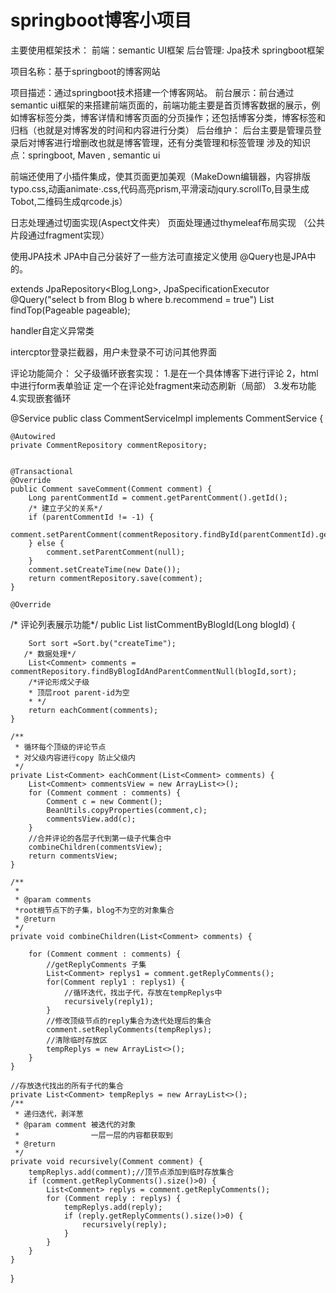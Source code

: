 # springboot博客小项目
 
主要使用框架技术：
前端：semantic UI框架
后台管理: Jpa技术 springboot框架

项目名称：基于springboot的博客网站

项目描述：通过springboot技术搭建一个博客网站。
前台展示：前台通过 semantic ui框架的来搭建前端页面的，前端功能主要是首页博客数据的展示，例如博客标签分类，博客详情和博客页面的分页操作；还包括博客分类，博客标签和归档（也就是对博客发的时间和内容进行分类）
 后台维护： 后台主要是管理员登录后对博客进行增删改也就是博客管理，还有分类管理和标签管理
涉及的知识点：springboot, Maven , semantic ui

前端还使用了小插件集成，使其页面更加美观（MakeDown编辑器，内容排版typo.css,动画animate·.css,代码高亮prism,平滑滚动jqury.scrollTo,目录生成Tobot,二维码生成qrcode.js）

日志处理通过切面实现(Aspect文件夹）
页面处理通过thymeleaf布局实现 （公共片段通过fragment实现）

使用JPA技术 JPA中自己分装好了一些方法可直接定义使用  @Query也是JPA中的。

extends JpaRepository<Blog,Long>, JpaSpecificationExecutor<Blog>
 @Query("select b from Blog b where b.recommend = true")
    List<Blog> findTop(Pageable pageable);
 
 
 handler自定义异常类
 
 intercptor登录拦截器，用户未登录不可访问其他界面
 
 评论功能简介：
 父子级循环嵌套实现：
 1.是在一个具体博客下进行评论
 2，html中进行form表单验证  定一个在评论处fragment来动态刷新（局部）
 3.发布功能
 4.实现嵌套循环
 
@Service
public class CommentServiceImpl implements CommentService {

    @Autowired
    private CommentRepository commentRepository;


    @Transactional
    @Override
    public Comment saveComment(Comment comment) {
        Long parentCommentId = comment.getParentComment().getId();
        /* 建立子父的关系*/
        if (parentCommentId != -1) {
            comment.setParentComment(commentRepository.findById(parentCommentId).get());
        } else {
            comment.setParentComment(null);
        }
        comment.setCreateTime(new Date());
        return commentRepository.save(comment);
    }

    @Override
   /* 评论列表展示功能*/
    public List<Comment> listCommentByBlogId(Long blogId) {

        Sort sort =Sort.by("createTime");
       /* 数据处理*/
        List<Comment> comments = commentRepository.findByBlogIdAndParentCommentNull(blogId,sort);
        /*评论形成父子级
        * 顶层root parent-id为空
        * */
        return eachComment(comments);
    }

    /**
     * 循环每个顶级的评论节点
     * 对父级内容进行copy 防止父级内
     */
    private List<Comment> eachComment(List<Comment> comments) {
        List<Comment> commentsView = new ArrayList<>();
        for (Comment comment : comments) {
            Comment c = new Comment();
            BeanUtils.copyProperties(comment,c);
            commentsView.add(c);
        }
        //合并评论的各层子代到第一级子代集合中
        combineChildren(commentsView);
        return commentsView;
    }

    /**
     *
     * @param comments
     *root根节点下的子集，blog不为空的对象集合
     * @return
     */
    private void combineChildren(List<Comment> comments) {

        for (Comment comment : comments) {
            //getReplyComments 子集
            List<Comment> replys1 = comment.getReplyComments();
            for(Comment reply1 : replys1) {
                //循环迭代，找出子代，存放在tempReplys中
                recursively(reply1);
            }
            //修改顶级节点的reply集合为迭代处理后的集合
            comment.setReplyComments(tempReplys);
            //清除临时存放区
            tempReplys = new ArrayList<>();
        }
    }

    //存放迭代找出的所有子代的集合
    private List<Comment> tempReplys = new ArrayList<>();
    /**
     * 递归迭代，剥洋葱
     * @param comment 被迭代的对象
     *                一层一层的内容都获取到
     * @return
     */
    private void recursively(Comment comment) {
        tempReplys.add(comment);//顶节点添加到临时存放集合
        if (comment.getReplyComments().size()>0) {
            List<Comment> replys = comment.getReplyComments();
            for (Comment reply : replys) {
                tempReplys.add(reply);
                if (reply.getReplyComments().size()>0) {
                    recursively(reply);
                }
            }
        }
    }
}

